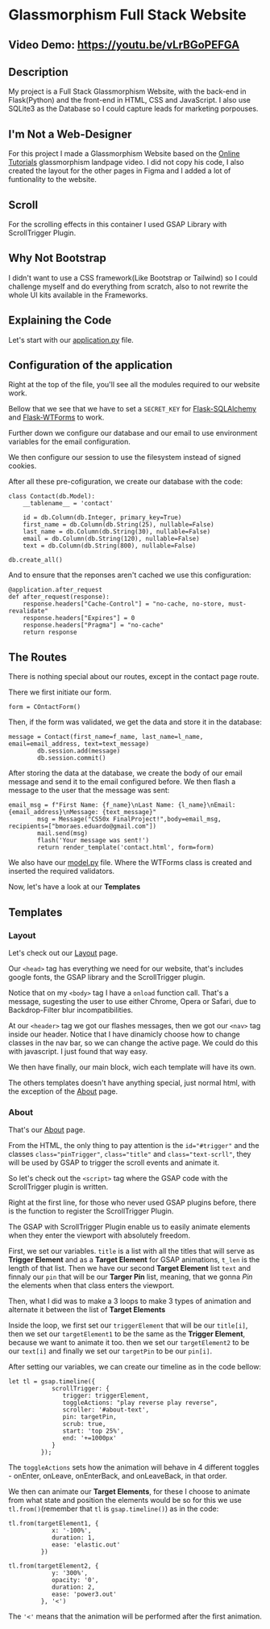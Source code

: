 # Glassmorphism Full Stack Website
## Video Demo: https://youtu.be/vLrBGoPEFGA
## Description
My project is a Full Stack Glassmorphism Website, with the back-end in Flask(Python) and the front-end in HTML, CSS and JavaScript. I also use SQLite3 as the Database so I could capture leads for marketing porpouses.

## I'm Not a Web-Designer
For this project I made a Glassmorphism Website based on the [Online Tutorials](https://www.youtube.com/watch?v=zSg4_d6Qhzc) glassmorphism landpage video. I did not copy his code, I also created the layout for the other pages in Figma and I added a lot of funtionality to the website.

## Scroll
For the scrolling effects in this container I used GSAP Library with ScrollTrigger Plugin.

## Why Not Bootstrap
I didn't want to use a CSS framework(Like Bootstrap or Tailwind) so I could challenge myself and do everything from scratch, also to not rewrite the whole UI kits available in the Frameworks.

## Explaining the Code


Let's start with our [application.py](project/application.py) file.

## Configuration of the application


Right at the top of the file, you'll see all the modules required to our website work.

Bellow that we see that we have to set a `SECRET_KEY` for [Flask-SQLAlchemy](https://github.com/pallets/flask-sqlalchemy) and [Flask-WTForms](https://github.com/wtforms/flask-wtf) to work.

Further down we configure our database and our email to use environment variables for the email configuration.

We then configure our session to use the filesystem instead of signed cookies.

After all these pre-cofiguration, we create our database with the code:

```
class Contact(db.Model):
    __tablename__ = 'contact'

    id = db.Column(db.Integer, primary_key=True)
    first_name = db.Column(db.String(25), nullable=False)
    last_name = db.Column(db.String(30), nullable=False)
    email = db.Column(db.String(120), nullable=False)
    text = db.Column(db.String(800), nullable=False)

db.create_all()
```

And to ensure that the reponses aren't cached we use this configuration:
```
@application.after_request
def after_request(response):
    response.headers["Cache-Control"] = "no-cache, no-store, must-revalidate"
    response.headers["Expires"] = 0
    response.headers["Pragma"] = "no-cache"
    return response
```

## The Routes

There is nothing special about our routes, except in the contact page route.

There we first initiate our form.
```
form = COntactForm()
```

Then, if the form was validated, we get the data and store it in the database:
```
message = Contact(first_name=f_name, last_name=l_name, email=email_address, text=text_message)
        db.session.add(message)
        db.session.commit()
```

After storing the data at the database, we create the body of our email message and send it to the email configured before. We then flash a message to the user that the message was sent:
```
email_msg = f"First Name: {f_name}\nLast Name: {l_name}\nEmail: {email_address}\nMessage: {text_message}"
        msg = Message("CS50x FinalProject!",body=email_msg, recipients=["bmoraes.eduardo@gmail.com"])
        mail.send(msg)
        flash('Your message was sent!')
        return render_template('contact.html', form=form)
```

We also have our [model.py](project/model.py) file. Where the WTForms class is created and inserted the required validators.

Now, let's have a look at our **Templates**


## Templates

### **Layout**

Let's check out our [Layout](project/templates/layout.html) page.

Our `<head>` tag has everything we need for our website, that's includes google fonts, the GSAP library and the ScrollTrigger plugin.

Notice that on my `<body>` tag I have a `onload` function call. That's a message, sugesting the user to use either Chrome, Opera or Safari, due to Backdrop-Filter blur incompatibilities.

At our `<header>` tag we got our flashes messages, then we got our `<nav>` tag inside our header.
Notice that I have dinamicly choose how to change classes in the nav bar, so we can change the active page. We could do this with javascript. I just found that way easy.

We then have finally, our main block, wich each template will have its own.

The others templates doesn't have anything special, just normal html, with
the exception of the [About](project/templates/about.html) page.

### **About**

That's our [About](project/templates/about.html) page.

From the HTML, the only thing to pay attention is the `id="#trigger"` and the classes `class="pinTrigger"`, `class="title"` and `class="text-scrll"`, they will be used by GSAP to trigger the scroll events and animate it.

So let's check out the `<script>` tag where the GSAP code with the ScrollTrigger plugin is written.

Right at the first line, for those who never used GSAP plugins before, there is the function to register the ScrollTrigger Plugin.

The GSAP with ScrollTrigger Plugin enable us to easily animate elements when they enter the viewport with absolutely freedom.

First, we set our variables. `title` is a list with all the titles that will serve as **Trigger Element** and as a **Target Element** for GSAP animations, `t_len` is the length of that list. Then we have our second **Target Element** list `text` and finnaly our `pin` that will be our **Targer Pin** list, meaning, that we gonna *Pin* the elements when that class enters the viewport.

Then, what I did was to make a 3 loops to make 3 types of animation and alternate it between the list of **Target Elements**

Inside the loop, we first set our `triggerElement` that will be our `title[i]`, then we set our `targetElement1` to be the same as the **Trigger Element**, because we want to animate it too. then we set our `targetElement2` to be our `text[i]` and finally we set our `targetPin` to be our `pin[i]`.

After setting our variables, we can create our timeline as in the code bellow:

```
let tl = gsap.timeline({
            scrollTrigger: {
               trigger: triggerElement,
               toggleActions: "play reverse play reverse",
               scroller: '#about-text',
               pin: targetPin,
               scrub: true,
               start: 'top 25%',
               end: '+=1000px'
            }
         });
```

The `toggleActions` sets how the animation will behave in 4 different toggles - onEnter, onLeave, onEnterBack, and onLeaveBack, in that order.

We then can animate our **Target Elements**, for these I choose to animate from what state and position the elements would be so for this we use `tl.from()`(remember that `tl` is `gsap.timeline()`) as in the code:

```
tl.from(targetElement1, {
            x: '-100%',
            duration: 1,
            ease: 'elastic.out'
         })

tl.from(targetElement2, {
            y: '300%',
            opacity: '0',
            duration: 2,
            ease: 'power3.out'
         }, '<')
```

The `'<'` means that the animation will be performed after the first animation.






